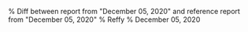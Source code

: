 % Diff between report from "December 05, 2020" and reference report from "December 05, 2020"
% Reffy
% December 05, 2020

